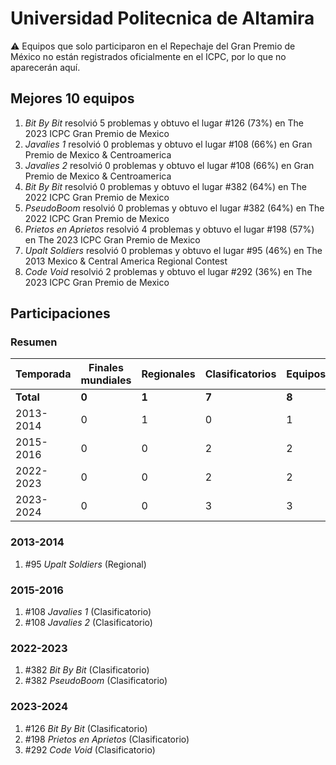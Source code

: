 # Universidad Politecnica de Altamira

:warning: Equipos que solo participaron en el Repechaje del Gran Premio de México no están registrados oficialmente en el ICPC, por lo que no aparecerán aquí.

## Mejores 10 equipos

1. _Bit By Bit_ resolvió 5 problemas y obtuvo el lugar #126 (73%) en The 2023 ICPC Gran Premio de Mexico
1. _Javalies 1_ resolvió 0 problemas y obtuvo el lugar #108 (66%) en Gran Premio de Mexico & Centroamerica
1. _Javalies 2_ resolvió 0 problemas y obtuvo el lugar #108 (66%) en Gran Premio de Mexico & Centroamerica
1. _Bit By Bit_ resolvió 0 problemas y obtuvo el lugar #382 (64%) en The 2022 ICPC Gran Premio de Mexico
1. _PseudoBoom_ resolvió 0 problemas y obtuvo el lugar #382 (64%) en The 2022 ICPC Gran Premio de Mexico
1. _Prietos en Aprietos_ resolvió 4 problemas y obtuvo el lugar #198 (57%) en The 2023 ICPC Gran Premio de Mexico
1. _Upalt Soldiers_ resolvió 0 problemas y obtuvo el lugar #95 (46%) en The 2013 Mexico & Central America Regional Contest
1. _Code Void_ resolvió 2 problemas y obtuvo el lugar #292 (36%) en The 2023 ICPC Gran Premio de Mexico

## Participaciones

### Resumen

| Temporada | Finales mundiales | Regionales | Clasificatorios | Equipos |
| --- | --- | --- | --- | --- |
| **Total** | **0** | **1** | **7** | **8** |
| 2013-2014 | 0 | 1 | 0 | 1 |
| 2015-2016 | 0 | 0 | 2 | 2 |
| 2022-2023 | 0 | 0 | 2 | 2 |
| 2023-2024 | 0 | 0 | 3 | 3 |

### 2013-2014

1. #95 _Upalt Soldiers_ (Regional)

### 2015-2016

1. #108 _Javalies 1_ (Clasificatorio)
1. #108 _Javalies 2_ (Clasificatorio)

### 2022-2023

1. #382 _Bit By Bit_ (Clasificatorio)
1. #382 _PseudoBoom_ (Clasificatorio)

### 2023-2024

1. #126 _Bit By Bit_ (Clasificatorio)
1. #198 _Prietos en Aprietos_ (Clasificatorio)
1. #292 _Code Void_ (Clasificatorio)



